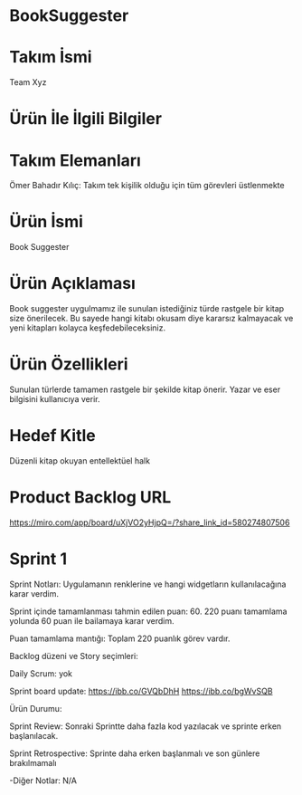 # BookSuggester

# Takım İsmi
Team Xyz
# Ürün İle İlgili Bilgiler
# Takım Elemanları
Ömer Bahadır Kılıç: Takım tek kişilik olduğu için tüm görevleri üstlenmekte
# Ürün İsmi
Book Suggester
# Ürün Açıklaması
Book suggester uygulmamız ile sunulan istediğiniz türde rastgele bir kitap size önerilecek. Bu sayede hangi kitabı okusam diye kararsız kalmayacak ve yeni kitapları kolayca keşfedebileceksiniz.
# Ürün Özellikleri
Sunulan türlerde tamamen rastgele bir şekilde kitap önerir.
Yazar ve eser bilgisini kullanıcıya verir.
# Hedef Kitle
Düzenli kitap okuyan entellektüel halk
# Product Backlog URL
https://miro.com/app/board/uXjVO2yHjpQ=/?share_link_id=580274807506


# Sprint 1
Sprint Notları: Uygulamanın renklerine ve hangi widgetların kullanılacağına karar verdim.

Sprint içinde tamamlanması tahmin edilen puan: 60. 220 puanı tamamlama yolunda 60 puan ile bailamaya karar verdim.

Puan tamamlama mantığı: Toplam 220 puanlık görev vardır. 

Backlog düzeni ve Story seçimleri: 

Daily Scrum: yok

Sprint board update: 
https://ibb.co/GVQbDhH
https://ibb.co/bgWvSQB

Ürün Durumu: 

Sprint Review: Sonraki Sprintte daha fazla kod yazılacak ve sprinte erken başlanılacak.

Sprint Retrospective: Sprinte daha erken başlanmalı ve son günlere brakılmamalı

-Diğer Notlar:
N/A
